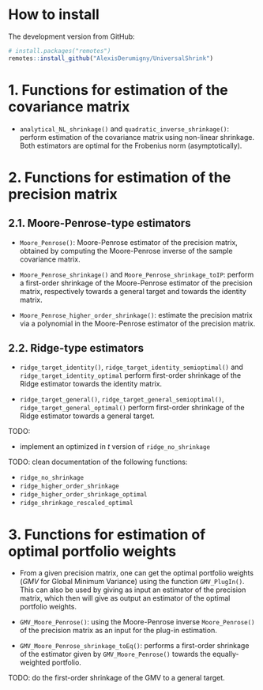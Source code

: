 # How to install

The development version from GitHub:

``` r
# install.packages("remotes")
remotes::install_github("AlexisDerumigny/UniversalShrink")
```


# 1. Functions for estimation of the covariance matrix


- `analytical_NL_shrinkage()` and `quadratic_inverse_shrinkage()`: perform
  estimation of the covariance matrix using non-linear shrinkage. Both estimators
  are optimal for the Frobenius norm (asymptotically).



# 2. Functions for estimation of the precision matrix


## 2.1. Moore-Penrose-type estimators

- `Moore_Penrose()`: Moore-Penrose estimator of the precision matrix, obtained
  by computing the Moore-Penrose inverse of the sample covariance matrix.

- `Moore_Penrose_shrinkage()` and `Moore_Penrose_shrinkage_toIP`: perform a
  first-order shrinkage of the Moore-Penrose estimator of the precision matrix,
  respectively towards a general target and towards the identity matrix.
  
- `Moore_Penrose_higher_order_shrinkage()`: estimate the precision matrix via
  a polynomial in the Moore-Penrose estimator of the precision matrix.


## 2.2. Ridge-type estimators

- `ridge_target_identity()`, `ridge_target_identity_semioptimal()` and 
  `ridge_target_identity_optimal` perform first-order shrinkage of the Ridge
  estimator towards the identity matrix.
  
- `ridge_target_general()`, `ridge_target_general_semioptimal()`,
  `ridge_target_general_optimal()`  perform first-order shrinkage of the Ridge
  estimator towards a general target.
  
TODO: 
- implement an optimized in $t$ version of `ridge_no_shrinkage`

TODO: clean documentation of the following functions:
- `ridge_no_shrinkage`
- `ridge_higher_order_shrinkage`
- `ridge_higher_order_shrinkage_optimal`
- `ridge_shrinkage_rescaled_optimal`



# 3. Functions for estimation of optimal portfolio weights


- From a given precision matrix, one can get the optimal portfolio weights
  (*GMV* for Global Minimum Variance) using the function `GMV_PlugIn()`. This can
  also be used by giving as input an estimator of the precision matrix,
  which then will give as output an estimator of the optimal portfolio weights.

- `GMV_Moore_Penrose()`: using the Moore-Penrose inverse `Moore_Penrose()` of
  the precision matrix as an input for the plug-in estimation.

- `GMV_Moore_Penrose_shrinkage_toEq()`: performs a first-order shrinkage of the
  estimator given by `GMV_Moore_Penrose()` towards the equally-weighted portfolio.

TODO: do the first-order shrinkage of the GMV to a general target.


